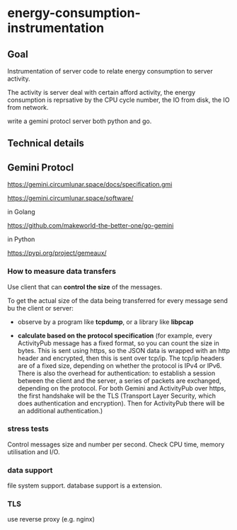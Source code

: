 # energy-consumption-instrumentation

## Goal

Instrumentation of server code to relate energy consumption to server activity.

The activity is server deal with certain afford activity, the energy consumption is reprsative by the CPU cycle number, the IO from disk, the IO from network.

write a gemini protocl server both python and go.

## Technical details

## Gemini Protocl

<https://gemini.circumlunar.space/docs/specification.gmi>

<https://gemini.circumlunar.space/software/>

in Golang

<https://github.com/makeworld-the-better-one/go-gemini>

in Python

<https://pypi.org/project/gemeaux/>

### How to measure data transfers

Use client that can **control the size** of the messages.

To get the actual size of the data being transferred for every message send bu the client or server:

* observe by a program like **tcpdump**, or a library like **libpcap** 

* **calculate based on the protocol specification** (for example, every ActivityPub message has a fixed format, so you can count the size in bytes. This is sent using https, so the JSON data is wrapped with an http header and encrypted, then this is sent over tcp/ip. The tcp/ip headers are of a fixed size, depending on whether the protocol is IPv4 or IPv6. There is also the overhead for authentication: to establish a session between the client and the server, a series of packets are exchanged, depending on the protocol. For both Gemini and ActivityPub over https, the first handshake will be the TLS (Transport Layer Security, which does authentication and encryption). Then for ActivityPub there will be an additional authentication.)

### stress tests

Control messages size and number per second. Check CPU time, memory utilisation and I/O.

### data support

file system support. database support is a extension.

### TLS

use reverse proxy (e.g. nginx)
